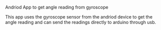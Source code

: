    Andriod App to get angle reading from gyroscope



This app uses the gyroscope sensor from the andriod device to get the angle reading and can send the readings directly to arduino through usb.
